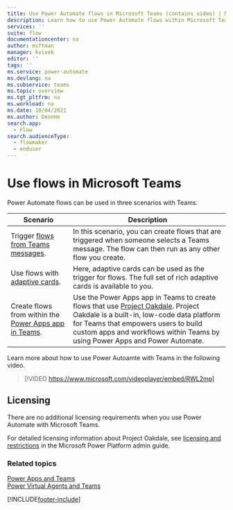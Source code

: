 ```yaml
---
title: Use Power Automate flows in Microsoft Teams (contains video) | Microsoft Docs
description: Learn how to use Power Automate flows within Microsoft Teams.
services: ''
suite: flow
documentationcenter: na
author: msftman
manager: kvivek
editor: ''
tags: ''
ms.service: power-automate
ms.devlang: na
ms.subservice: teams
ms.topic: overview
ms.tgt_pltfrm: na
ms.workload: na
ms.date: 10/04/2021
ms.author: DeonHe
search.app: 
  - Flow
search.audienceType: 
  - flowmaker
  - enduser
---
```


# Use flows in Microsoft Teams

Power Automate flows can be used in three scenarios with Teams.

Scenario|Description
--------|-------
Trigger [flows from Teams messages](../trigger-flow-teams-message.md).| In this scenario, you can create flows that are triggered when someone selects a Teams message. The flow can then run as any other flow you create.
Use flows with [adaptive cards](../create-adaptive-cards.md).| Here, adaptive cards can be used as the trigger for flows. The full set of rich adaptive cards is available to you.
Create flows from within the [Power Apps app in Teams](./create-flows-power-apps-app.md).|Use the Power Apps app in Teams to create flows that use [Project Oakdale](/powerapps/teams/overview). Project Oakdale is a built-in, low-code data platform for Teams that empowers users to build custom apps and workflows within Teams by using Power Apps and Power Automate.

Learn more about how to use Power Autoamte with Teams in the following video.

>[!VIDEO https://www.microsoft.com/videoplayer/embed/RWL2mp]


## Licensing

There are no additional licensing requirements when you use Power Automate with Microsoft Teams.

For detailed licensing information about Project Oakdale, see [licensing and restrictions](/power-platform/admin/about-teams-environment?branch=teams-preview#licensing-and-restrictions) in the Microsoft Power Platform admin guide.

### Related topics

[Power Apps and Teams](/powerapps/teams/overview)<br/>
[Power Virtual Agents and Teams]( https://aka.ms/pva-teams-docs)


[!INCLUDE[footer-include](../includes/footer-banner.md)]